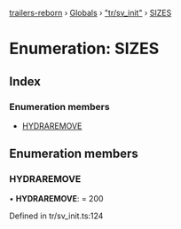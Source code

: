 [trailers-reborn](../README.md) › [Globals](../globals.md) › ["tr/sv_init"](../modules/_tr_sv_init_.md) › [SIZES](_tr_sv_init_.sizes.md)

# Enumeration: SIZES

## Index

### Enumeration members

* [HYDRAREMOVE](_tr_sv_init_.sizes.md#hydraremove)

## Enumeration members

###  HYDRAREMOVE

• **HYDRAREMOVE**: = 200

Defined in tr/sv_init.ts:124
